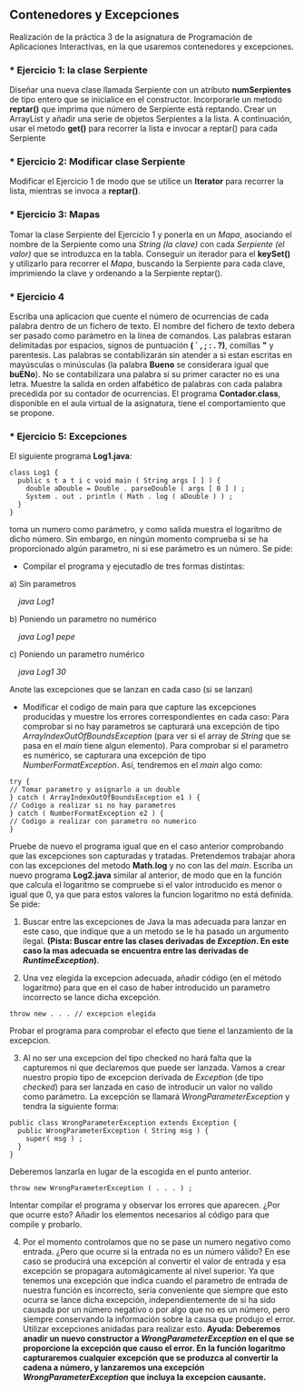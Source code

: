 ## Contenedores y Excepciones
Realización de la práctica 3 de la asignatura de Programación de Aplicaciones Interactivas, en la que usaremos contenedores y 
excepciones.

### * Ejercicio 1: la clase Serpiente
Diseñar una nueva clase llamada Serpiente con un atributo **numSerpientes** de tipo entero que se inicialice en el constructor.
Incorporarle un metodo **reptar()** que imprima que número de Serpiente está reptando. Crear un ArrayList y añadir una serie de 
objetos Serpientes a la lista. A continuación, usar el metodo **get()** para recorrer la lista e invocar a reptar() para cada 
Serpiente

### *  Ejercicio 2: Modificar clase Serpiente
Modificar el Ejercicio 1 de modo que se utilice un **Iterator** para recorrer la lista, mientras se invoca a **reptar()**.

### * Ejercicio 3: Mapas
Tomar la clase Serpiente del Ejercicio 1 y ponerla en un *Mapa*, asociando el nombre de la Serpiente como una *String (la clave)* 
con cada *Serpiente (el valor)* que se introduzca en la tabla. Conseguir un iterador para el **keySet()** y utilizarlo para recorrer 
el *Mapa*, buscando la Serpiente para cada clave, imprimiendo la clave y ordenando a la Serpiente reptar().

### * Ejercicio 4
Escriba una aplicacion que cuente el número de ocurrencias de cada palabra dentro de un fichero de texto. El nombre del fichero 
de texto debera ser pasado como parámetro en la línea de comandos. Las palabras estaran delimitadas por espacios, signos de 
puntuación **( ´ , ; : . ?)**, comillas **"** y parentesis. Las palabras se contabilizarán sin atender a si estan escritas en 
mayúsculas o minúsculas (la palabra **Bueno** se considerara igual que **buENo**). No se contabilizara una palabra si su primer 
caracter no es una letra. Muestre la salida en orden alfabético de palabras con cada palabra precedida por su contador de ocurrencias.
El programa **Contador.class**, disponible en el aula virtual de la asignatura, tiene el comportamiento que se propone.

### * Ejercicio 5: Excepciones
El siguiente programa **Log1.java**:
```
class Log1 {
  public s t a t i c void main ( String args [ ] ) {
    double aDouble = Double . parseDouble ( args [ 0 ] ) ;
    System . out . println ( Math . log ( aDouble ) ) ;
  }
}
```
toma un numero como parámetro, y como salida muestra el logaritmo de dicho número. Sin embargo, en ningún momento comprueba si se 
ha proporcionado algún parametro, ni si ese parámetro es un número. Se pide: 
* Compilar el programa y ejecutadlo de tres formas distintas:
  
a) Sin parametros

&nbsp;&nbsp;&nbsp;&nbsp;*java Log1*

b) Poniendo un parametro no numérico

&nbsp;&nbsp;&nbsp;&nbsp;*java Log1 pepe*

c) Poniendo un parametro numérico

&nbsp;&nbsp;&nbsp;&nbsp;*java Log1 30*

Anote las excepciones que se lanzan en cada caso (si se lanzan)
* Modificar el codigo de main para que capture las excepciones producidas y muestre los errores correspondientes en cada caso:
Para comprobar si no hay parametros se capturará una excepción de tipo *ArrayIndexOutOfBoundsException* (para ver si el array de 
*String* que se pasa en el *main* tiene algun elemento). Para comprobar si el parametro es numérico, se capturara una excepción 
de tipo *NumberFormatException*. Así, tendremos en el *main* algo como:
```
try {
// Tomar parametro y asignarlo a un double
} catch ( ArrayIndexOutOfBoundsException e1 ) {
// Codigo a realizar si no hay parametros
} catch ( NumberFormatException e2 ) {
// Codigo a realizar con parametro no numerico
}
```
Pruebe de nuevo el programa igual que en el caso anterior comprobando que las excepciones son capturadas y tratadas.
Pretendemos trabajar ahora con las excepciones del metodo **Math.log** y no con las del *main*. Escriba un nuevo programa 
**Log2.java** similar al anterior, de modo que en la función que calcula el logaritmo se compruebe si el valor introducido es menor 
o igual que 0, ya que para estos valores la funcion logaritmo no está definida. Se pide: 
1. Buscar entre las excepciones de Java la mas adecuada para lanzar en este caso, que indique que a un metodo se le ha pasado un 
argumento ilegal. **(Pista: Buscar entre las clases derivadas de *Exception*. En este caso la mas adecuada se encuentra entre las derivadas de *RuntimeException*)**.

2. Una vez elegida la excepcion adecuada, añadir código (en el método logaritmo) para que en el caso de haber introducido un parametro
incorrecto se lance dicha excepción. 
```
throw new . . . // excepcion elegida
```
Probar el programa para comprobar el efecto que tiene el lanzamiento de la excepcion.

3. Al no ser una excepcion del tipo checked no hará falta que la capturemos ni que declaremos que puede ser lanzada. Vamos a crear
nuestro propio tipo de excepcion derivada de *Exception* (de tipo *checked*) para ser lanzada en caso de introducir un valor no valido 
como parámetro. La excepción se llamará *WrongParameterException* y tendra la siguiente forma: 
```
public class WrongParameterException extends Exception {
  public WrongParameterException ( String msg ) {
    super( msg ) ;
  }
}
```
Deberemos lanzarla en lugar de la escogida en el punto anterior.
```
throw new WrongParameterException ( . . . ) ;
```
Intentar compilar el programa y observar los errores que aparecen. ¿Por que ocurre esto? Añadir los elementos necesarios al código 
para que compile y probarlo.

4. Por el momento controlamos que no se pase un numero negativo como entrada. ¿Pero que ocurre si la entrada no es un número válido?
En ese caso se producirá una excepción al convertir el valor de entrada y esa excepción se propagara automágicamente al nivel 
superior. Ya que tenemos una excepción que indica cuando el parametro de entrada de nuestra función es incorrecto, sería conveniente
que siempre que esto ocurra se lance dicha excepción, independientemente de si ha sido causada por un número negativo o por algo que
no es un número, pero siempre conservando la información sobre la causa que produjo el error. Utilizar excepciones anidadas para
realizar esto. **Ayuda: Deberemos anadir un nuevo constructor a *WrongParameterException* en el que se proporcione la excepción que causo el error. En la función logaritmo capturaremos cualquier excepción que se produzca al convertir la cadena a número, y lanzaremos una excepción *WrongParameterException* que incluya la excepcion causante.** 
